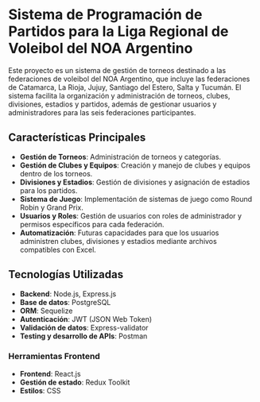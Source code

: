 
# Sistema de Programación de Partidos para la Liga Regional de Voleibol del NOA Argentino

Este proyecto es un sistema de gestión de torneos destinado a las federaciones de voleibol del NOA Argentino, que incluye las federaciones de Catamarca, La Rioja, Jujuy, Santiago del Estero, Salta y Tucumán. El sistema facilita la organización y administración de torneos, clubes, divisiones, estadios y partidos, además de gestionar usuarios y administradores para las seis federaciones participantes.

## Características Principales

- **Gestión de Torneos**: Administración de torneos y categorías.
- **Gestión de Clubes y Equipos**: Creación y manejo de clubes y equipos dentro de los torneos.
- **Divisiones y Estadios**: Gestión de divisiones y asignación de estadios para los partidos.
- **Sistema de Juego**: Implementación de sistemas de juego como Round Robin y Grand Prix.
- **Usuarios y Roles**: Gestión de usuarios con roles de administrador y permisos específicos para cada federación.
- **Automatización**: Futuras capacidades para que los usuarios administren clubes, divisiones y estadios mediante archivos compatibles con Excel.

## Tecnologías Utilizadas

- **Backend**: Node.js, Express.js
- **Base de datos**: PostgreSQL
- **ORM**: Sequelize
- **Autenticación**: JWT (JSON Web Token)
- **Validación de datos**: Express-validator
- **Testing y desarrollo de APIs**: Postman

### Herramientas Frontend

- **Frontend**: React.js
- **Gestión de estado**: Redux Toolkit
- **Estilos**: CSS

